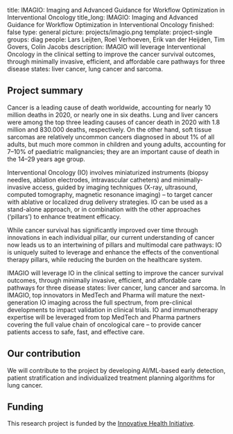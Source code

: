 title: IMAGIO: Imaging and Advanced Guidance for Workflow Optimization in Interventional Oncology
title_long: IMAGIO: Imaging and Advanced Guidance for Workflow Optimization in Interventional Oncology
finished: false
type: general
picture: projects/imagio.png
template: project-single
groups: diag
people: Lars Leijten, Roel Verhoeven, Erik van der Heijden, Tim Govers, Colin Jacobs
description: IMAGIO will leverage Interventional Oncology in the clinical setting to improve the cancer survival outcomes, through minimally invasive, efficient, and affordable care pathways for three disease states: liver cancer, lung cancer and sarcoma.

## Project summary
Cancer is a leading cause of death worldwide, accounting for nearly 10 million deaths in 2020, or nearly one in six deaths. Lung and liver cancers were among the top three leading causes of cancer death in 2020 with 1.8 million and 830.000 deaths, respectively. On the other hand, soft tissue sarcomas are relatively uncommon cancers diagnosed in about 1% of all adults, but much more common in children and young adults, accounting for 7–10% of paediatric malignancies; they are an important cause of death in the 14–29 years age group.

Interventional Oncology (IO) involves miniaturized instruments (biopsy needles, ablation electrodes, intravascular catheters) and minimally-invasive access, guided by imaging techniques (X-ray, ultrasound, computed tomography, magnetic resonance imaging) – to target cancer with ablative or localized drug delivery strategies. IO can be used as a stand-alone approach, or in combination with the other approaches (‘pillars’) to enhance treatment efficacy.

While cancer survival has significantly improved over time through innovations in each individual pillar, our current understanding of cancer now leads us to an intertwining of pillars and multimodal care pathways: IO is uniquely suited to leverage and enhance the effects of the conventional therapy pillars, while reducing the burden on the healthcare system.

IMAGIO will leverage IO in the clinical setting to improve the cancer survival outcomes, through minimally invasive, efficient, and affordable care pathways for three disease states: liver cancer, lung cancer and sarcoma. In IMAGIO, top innovators in MedTech and Pharma will mature the next-generation IO imaging across the full spectrum, from pre-clinical developments to impact validation in clinical trials. IO and immunotherapy expertise will be leveraged from top MedTech and Pharma partners covering the full value chain of oncological care – to provide cancer patients access to safe, fast, and effective care.

## Our contribution
We will contribute to the project by developing AI/ML-based early detection, patient stratification and individualized treatment planning algorithms for lung cancer.

## Funding
This research project is funded by the [Innovative Health Initiative](https://www.ihi.europa.eu/).
